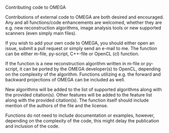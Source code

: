 Contributing code to OMEGA

Contributions of external code to OMEGA are both desired and encouraged. Any and all functions/code enhancements are welcomed, whether they are e.g. new reconstruction algorithms, image analysis tools or new supported scanners (even simply main files).

If you wish to add your own code to OMEGA, you should either open an issue, submit a pull request or simply send an e-mail to me. The function can be either m-file, py-script, C++-file or OpenCL (cl) function.

If the function is a new reconstruction algorithm written in m-file or py-script, it can be ported by the OMEGA developer(s) to OpenCL, depending on the complexity of the algorithm. Functions utilizing e.g. the forward and backward projections of OMEGA can be included as well.

New algorithms will be added to the list of supported algorithms along with the provided citation(s). Other features will be added to the feature list along with the provided citation(s). The function itself should include mention of the authors of the file and the license.

Functions do not need to include documentation or examples, however, depending on the complexity of the code, this might delay the publication and inclusion of the code.
